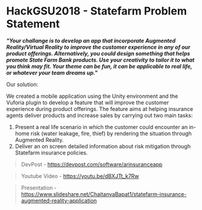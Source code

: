 # HackGSU2018 - Statefarm Problem Statement

**_"Your challange is to develop an app that incorporate Augmented Reality/Virtual Reality to improve the customer experience in any of our product offerings. Alternatively, you could design something that helps promote State Farm Bank products. Use your creativity to tailor it to what you think may fit. Your theme can be fun, it can be applicable to real life, or whatever your team dreams up."_**

Our solution:

We created a mobile application using the Unity environment and the Vuforia plugin to develop a feature that will improve the customer experience during product offerings. The feature aims at helping insurance agents deliver products and increase sales by carrying out two main tasks:

1. Present a real life scenario in which the customer could encounter an in-home risk (water leakage, fire, thief) by rendering the situation through Augmented Reality. 
2. Deliver an on screen detailed information about risk mitigation through Statefarm insurance policies. 

> DevPost - https://devpost.com/software/arinsuranceapp

> Youtube Video - https://youtu.be/dBXJTt_k7Rw

> Presentation - https://www.slideshare.net/ChaitanyaBapat1/statefarm-insurance-augmented-reality-application
